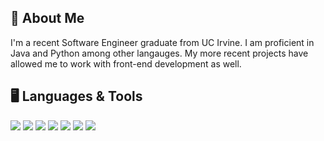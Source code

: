 📜 About Me
---
I'm a recent Software Engineer graduate from UC Irvine. I am proficient in Java and Python among other langauges. My more recent projects have allowed me to work with front-end development as well. 

🖥️ Languages & Tools 
---
<img src="https://img.shields.io/badge/Java-orange.svg?logo=Java"> <img src="https://img.shields.io/badge/Python-yellow.svg?logo=Python"> <img src="https://img.shields.io/badge/C++-blue.svg?logo=C++">  <img src="https://img.shields.io/badge/MySQL-orange.svg?logo=MySQL"> <img src="https://img.shields.io/badge/Java_Script-lightgrey.svg?logo=JavaScript"> <img src="https://img.shields.io/badge/React_Native-lightgrey.svg?logo=React"> <img src="https://img.shields.io/badge/CSS-blue.svg?logo=CSS3">

<!--
**kmphan/kmphan** is a ✨ _special_ ✨ repository because its `README.md` (this file) appears on your GitHub profile.

Here are some ideas to get you started:

- 🔭 I’m currently working on ...
- 🌱 I’m currently learning ...
- 👯 I’m looking to collaborate on ...
- 🤔 I’m looking for help with ...
- 💬 Ask me about ...
- 📫 How to reach me: ...
- 😄 Pronouns: ...
- ⚡ Fun fact: ...
-->
